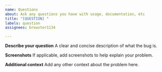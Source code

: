 ```yaml
---
name: Questions
about: Ask any questions you have with usage, documentation, etc
title: "[QUESTION] "
labels: question
assignees: brewster1134

---
```


**Describe your question**
A clear and concise description of what the bug is.

**Screenshots**
If applicable, add screenshots to help explain your problem.

**Additional context**
Add any other context about the problem here.
